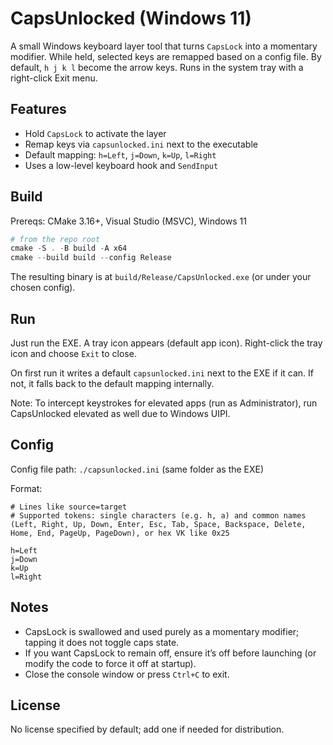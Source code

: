 # CapsUnlocked (Windows 11)

A small Windows keyboard layer tool that turns `CapsLock` into a momentary modifier. While held, selected keys are remapped based on a config file. By default, `h j k l` become the arrow keys. Runs in the system tray with a right-click Exit menu.

## Features
- Hold `CapsLock` to activate the layer
- Remap keys via `capsunlocked.ini` next to the executable
- Default mapping: `h=Left`, `j=Down`, `k=Up`, `l=Right`
- Uses a low-level keyboard hook and `SendInput`

## Build
Prereqs: CMake 3.16+, Visual Studio (MSVC), Windows 11

```powershell
# from the repo root
cmake -S . -B build -A x64
cmake --build build --config Release
```
The resulting binary is at `build/Release/CapsUnlocked.exe` (or under your chosen config).

## Run
Just run the EXE. A tray icon appears (default app icon). Right-click the tray icon and choose `Exit` to close.

On first run it writes a default `capsunlocked.ini` next to the EXE if it can. If not, it falls back to the default mapping internally.

Note: To intercept keystrokes for elevated apps (run as Administrator), run CapsUnlocked elevated as well due to Windows UIPI.

## Config
Config file path: `./capsunlocked.ini` (same folder as the EXE)

Format:
```
# Lines like source=target
# Supported tokens: single characters (e.g. h, a) and common names (Left, Right, Up, Down, Enter, Esc, Tab, Space, Backspace, Delete, Home, End, PageUp, PageDown), or hex VK like 0x25

h=Left
j=Down
k=Up
l=Right
```

## Notes
- CapsLock is swallowed and used purely as a momentary modifier; tapping it does not toggle caps state.
- If you want CapsLock to remain off, ensure it’s off before launching (or modify the code to force it off at startup).
- Close the console window or press `Ctrl+C` to exit.

## License
No license specified by default; add one if needed for distribution.
